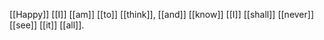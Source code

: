 [[Happy]] [[I]] [[am]] [[to]] [[think]], [[and]] [[know]] [[I]] [[shall]] [[never]] [[see]] [[it]] [[all]]. 